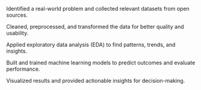 Identified a real-world problem and collected relevant datasets from open sources.

Cleaned, preprocessed, and transformed the data for better quality and usability.

Applied exploratory data analysis (EDA) to find patterns, trends, and insights.

Built and trained machine learning models to predict outcomes and evaluate performance.

Visualized results and provided actionable insights for decision-making.
